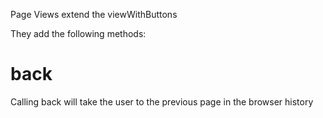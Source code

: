 Page Views extend the viewWithButtons

They add the following methods:

# back

Calling back will take the user to the previous page in the browser history